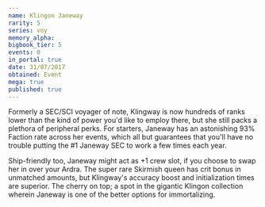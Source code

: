 ```yaml
---
name: Klingon Janeway
rarity: 5
series: voy
memory_alpha:
bigbook_tier: 5
events: 0
in_portal: true
date: 31/07/2017
obtained: Event
mega: true
published: true
---
```


Formerly a SEC/SCI voyager of note, Klingway is now hundreds of ranks lower than the kind of power you'd like to employ there, but she still packs a plethora of peripheral perks. For starters, Janeway has an astonishing 93% Faction rate across her events, which all but guarantees that you'll have no trouble putting the #1 Janeway SEC to work a few times each year.

Ship-friendly too, Janeway might act as +1 crew slot, if you choose to swap her in over your Ardra. The super rare Skirmish queen has crit bonus in unmatched amounts, but Klingway's accuracy boost and initialization times are superior. The cherry on top; a spot in the gigantic Klingon collection wherein Janeway is one of the better options for immortalizing.
